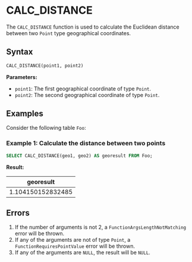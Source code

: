# CALC_DISTANCE

The `CALC_DISTANCE` function is used to calculate the Euclidean distance between two `Point` type geographical coordinates.

## Syntax

```sql
CALC_DISTANCE(point1, point2)
```

**Parameters:**

- `point1`: The first geographical coordinate of type `Point`.
- `point2`: The second geographical coordinate of type `Point`.

## Examples

Consider the following table `Foo`:


### Example 1: Calculate the distance between two points

```sql
SELECT CALC_DISTANCE(geo1, geo2) AS georesult FROM Foo;
```

**Result:**

| georesult       |
|-----------------|
| 1.104150152832485|

## Errors

1. If the number of arguments is not 2, a `FunctionArgsLengthNotMatching` error will be thrown.
2. If any of the arguments are not of type `Point`, a `FunctionRequiresPointValue` error will be thrown.
3. If any of the arguments are `NULL`, the result will be `NULL`.
